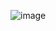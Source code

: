 
![image](https://user-images.githubusercontent.com/32661402/212846575-8a52693f-8bfa-49ec-b2f6-7bc7d2a35f37.png)

